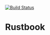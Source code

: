 [![Build Status](https://travis-ci.org/osheari1/rustbook.svg?branch=master)](https://travis-ci.org/osheari1/rustbook)

# Rustbook


